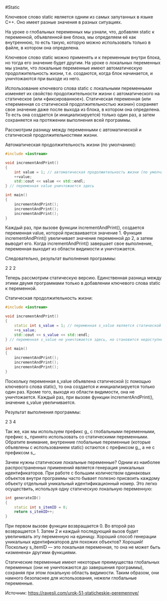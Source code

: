 #Static

Ключевое слово static является одним из самых запутанных в языке C++. Оно имеет разные значения в разных ситуациях.

На уроке о глобальных переменных мы узнали, что, добавляя static к переменной, объявленной вне блока, мы определяем её как внутреннюю,
то есть такую, которую можно использовать только в файле, в котором она определена.

Ключевое слово static можно применять и к переменным внутри блока, но тогда его значение будет другим.
На уроке о локальных переменных мы узнали, что локальные переменные имеют автоматическую продолжительность жизни,
т.е. создаются, когда блок начинается, и уничтожаются при выходе из него.

Использование ключевого слова static с локальными переменными изменяет их свойство продолжительности жизни с автоматического на статическое (или «фиксированное»).
Статическая переменная (или «переменная со статической продолжительностью жизни») сохраняет свое значение даже после выхода из блока,
в котором она определена. То есть она создается (и инициализируется) только один раз, а затем сохраняется на протяжении выполнения всей программы.

Рассмотрим разницу между переменными с автоматической и статической продолжительностями жизни.

Автоматическая продолжительность жизни (по умолчанию):
```C++
#include <iostream>

void incrementAndPrint()
{
    int value = 1; // автоматическая продолжительность жизни (по умолчанию)
    ++value;
    std::cout << value << std::endl;
} // переменная value уничтожается здесь

int main()
{
    incrementAndPrint();
    incrementAndPrint();
    incrementAndPrint();
}
```

Каждый раз, при вызове функции incrementAndPrint(), создается переменная value, которой присваивается значение 1.
Функция incrementAndPrint() увеличивает значение переменной до 2, а затем выводит его.
Когда incrementAndPrint() завершает свое выполнение, переменная выходит из области видимости и уничтожается.

Следовательно, результат выполнения программы:

2
2
2

Теперь рассмотрим статическую версию. Единственная разница между этими двумя программами только в добавлении ключевого слова static к переменной.

Статическая продолжительность жизни:
```C++
#include <iostream>

void incrementAndPrint()
{
    static int s_value = 1; // переменная s_value является статической
    ++s_value;
    std::cout << s_value << std::endl;
} // переменная s_value не уничтожается здесь, но становится недоступной

int main()
{
    incrementAndPrint();
    incrementAndPrint();
    incrementAndPrint();
}
```
Поскольку переменная s_value объявлена статической (с помощью ключевого слова static), то она создается и инициализируется только один раз.
Кроме того, выходя из области видимости, она не уничтожается. Каждый раз, при вызове функции incrementAndPrint(), значение s_value увеличивается.

Результат выполнения программы:

2
3
4

Так же, как мы используем префикс g_ с глобальными переменными, префикс s_ принято использовать со статическими переменными.
Обратите внимание, внутренние глобальные переменные (которые объявлены с использованием static) остаются с префиксом g_, а не с префиксом s_.

Зачем нужны статические локальные переменные? Одним из наиболее распространенных применений является генерация уникальных идентификаторов.
При работе с большим количеством одинаковых объектов внутри программы часто бывает полезно присвоить каждому объекту отдельный уникальный идентификационный номер.
Это легко осуществить, используя одну статическую локальную переменную:
```c++
int generateID()
{
    static int s_itemID = 0;
    return s_itemID++;
}
```

При первом вызове функции возвращается 0. Во второй раз возвращается 1. Затем 2 и каждый последующий вызов будет увеличивать эту переменную на единицу.
Хороший способ генерации уникальных идентификаторов для похожих объектов? Хороший! Поскольку s_itemID — это локальная переменная,
то она не может быть «изменена» другими функциями.

Статические переменные имеют некоторые преимущества глобальных переменных (они не уничтожаются до завершения программы),
сохраняя при этом локальную область видимости. Таким образом, они намного безопаснее для использования, нежели глобальные переменные.

Источник: https://ravesli.com/urok-51-staticheskie-peremennye/

